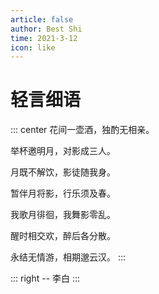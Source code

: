 ```yaml
---
article: false
author: Best Shi
time: 2021-3-12
icon: like
---
```


# 轻言细语

::: center
花间一壶酒，独酌无相亲。

举杯邀明月，对影成三人。

月既不解饮，影徒随我身。

暂伴月将影，行乐须及春。

我歌月徘徊，我舞影零乱。

醒时相交欢，醉后各分散。

永结无情游，相期邈云汉。
:::

::: right
-- 李白
:::

